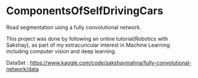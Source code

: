 # ComponentsOfSelfDrivingCars

Road segmentation using a fully convolutional network.

This project was done by following an online tutorial(Robotics with Sakshay), as part of my extracuricular interest in Machine Learning including computer vision and deep learning.

DataSet : https://www.kaggle.com/code/sakshaymahna/fully-convolutional-network/data
